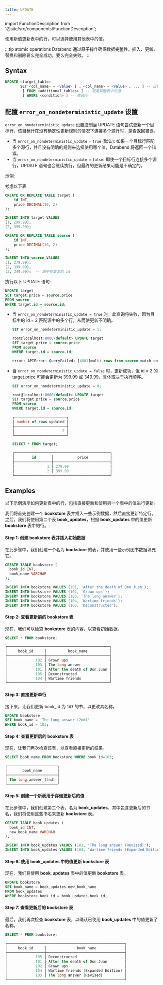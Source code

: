 ```yaml
---
title: UPDATE
---
```

import FunctionDescription from '@site/src/components/FunctionDescription';

<FunctionDescription description="Introduced or updated: v1.2.705"/>

使用新值更新表中的行，可以选择使用其他表中的值。

:::tip atomic operations
Databend 通过原子操作确保数据完整性。插入、更新、替换和删除要么完全成功，要么完全失败。
:::

## Syntax

```sql
UPDATE <target_table>
       SET <col_name> = <value> [ , <col_name> = <value> , ... ] -- 设置新值
        [ FROM <additional_tables> ] -- 使用其他表中的值
        [ WHERE <condition> ] -- 筛选行
```

## 配置 `error_on_nondeterministic_update` 设置

`error_on_nondeterministic_update` 设置控制当 UPDATE 语句尝试更新一个目标行，该目标行在没有确定性更新规则的情况下连接多个源行时，是否返回错误。

- 当 `error_on_nondeterministic_update` = `true` (默认): 如果一个目标行匹配多个源行，并且没有明确的规则来选择使用哪个值，Databend 将返回一个错误。
- 当 `error_on_nondeterministic_update` = `false`: 即使一个目标行连接多个源行，UPDATE 语句也会继续执行，但最终的更新结果可能是不确定的。

示例:

考虑以下表:

```sql
CREATE OR REPLACE TABLE target (
    id INT,
    price DECIMAL(10, 2)
);

INSERT INTO target VALUES
(1, 299.99),
(2, 399.99);

CREATE OR REPLACE TABLE source (
    id INT,
    price DECIMAL(10, 2)
);

INSERT INTO source VALUES
(1, 279.99),
(2, 399.99),
(2, 349.99);  -- 源中有重复的 id
```

执行以下 UPDATE 语句:

```sql
UPDATE target
SET target.price = source.price
FROM source
WHERE target.id = source.id;
```

- 当 `error_on_nondeterministic_update = true` 时，此查询将失败，因为目标中的 id = 2 匹配源中的多个行，从而使更新不明确。

  ```sql
  SET error_on_nondeterministic_update = 1;

  root@localhost:8000/default> UPDATE target
  SET target.price = source.price
  FROM source
  WHERE target.id = source.id;

  error: APIError: QueryFailed: [4001]multi rows from source match one and the same row in the target_table multi times
  ```

- 当 `error_on_nondeterministic_update = false` 时，更新成功，但 id = 2 的 target.price 可能会更新为 399.99 或 349.99，具体取决于执行顺序。

  ```sql
  SET error_on_nondeterministic_update = 0;

  root@localhost:8000/default> UPDATE target
  SET target.price = source.price
  FROM source
  WHERE target.id = source.id;

  ┌────────────────────────┐
  │ number of rows updated │
  ├────────────────────────┤
  │                      2 │
  └────────────────────────┘

  SELECT * FROM target;

  ┌────────────────────────────────────────────┐
  │        id       │           price          │
  ├─────────────────┼──────────────────────────┤
  │               1 │ 279.99                   │
  │               2 │ 399.99                   │
  └────────────────────────────────────────────┘
  ```



## Examples

以下示例演示如何更新表中的行，包括直接更新和使用另一个表中的值进行更新。

我们将首先创建一个 **bookstore** 表并插入一些示例数据，然后直接更新特定行。之后，我们将使用第二个表 **book_updates**，根据 **book_updates** 中的值更新 **bookstore** 表中的行。

#### Step 1: 创建 bookstore 表并插入初始数据

在此步骤中，我们创建一个名为 **bookstore** 的表，并使用一些示例图书数据填充它。

```sql
CREATE TABLE bookstore (
  book_id INT,
  book_name VARCHAR
);

INSERT INTO bookstore VALUES (101, 'After the death of Don Juan');
INSERT INTO bookstore VALUES (102, 'Grown ups');
INSERT INTO bookstore VALUES (103, 'The long answer');
INSERT INTO bookstore VALUES (104, 'Wartime friends');
INSERT INTO bookstore VALUES (105, 'Deconstructed');
```

#### Step 2: 查看更新前的 bookstore 表

现在，我们可以检查 **bookstore** 表的内容，以查看初始数据。

```sql
SELECT * FROM bookstore;

┌───────────────────────────────────────────────┐
│     book_id     │          book_name          │
├─────────────────┼─────────────────────────────┤
│             102 │ Grown ups                   │
│             103 │ The long answer             │
│             101 │ After the death of Don Juan │
│             105 │ Deconstructed               │
│             104 │ Wartime friends             │
└───────────────────────────────────────────────┘
```

#### Step 3: 直接更新单行

接下来，让我们更新 book_id 为 `103` 的书，以更改其名称。

```sql
UPDATE bookstore 
SET book_name = 'The long answer (2nd)' 
WHERE book_id = 103;
```

#### Step 4: 查看更新后的 bookstore 表

现在，让我们再次检查该表，以查看直接更新的结果。

```sql
SELECT book_name FROM bookstore WHERE book_id=103;

┌───────────────────────┐
│       book_name       │
├───────────────────────┤
│ The long answer (2nd) │
└───────────────────────┘
```

#### Step 5: 创建一个新表用于存储更新后的值

在此步骤中，我们创建第二个表，名为 **book_updates**，其中包含更新后的书名，我们将使用这些书名来更新 **bookstore** 表。

```sql
CREATE TABLE book_updates (
  book_id INT,
  new_book_name VARCHAR
);

INSERT INTO book_updates VALUES (103, 'The long answer (Revised)');
INSERT INTO book_updates VALUES (104, 'Wartime friends (Expanded Edition)');
```

#### Step 6: 使用 book_updates 中的值更新 bookstore 表

现在，我们将使用 **book_updates** 表中的值更新 **bookstore** 表。

```sql
UPDATE bookstore
SET book_name = book_updates.new_book_name
FROM book_updates
WHERE bookstore.book_id = book_updates.book_id;
```

#### Step 7: 查看更新后的 bookstore 表

最后，我们再次检查 **bookstore** 表，以确认已使用 **book_updates** 中的值更新了名称。

```sql
SELECT * FROM bookstore;

┌──────────────────────────────────────────────────────┐
│     book_id     │              book_name             │
├─────────────────┼────────────────────────────────────┤
│             105 │ Deconstructed                      │
│             101 │ After the death of Don Juan        │
│             102 │ Grown ups                          │
│             104 │ Wartime friends (Expanded Edition) │
│             103 │ The long answer (Revised)          │
└──────────────────────────────────────────────────────┘
```